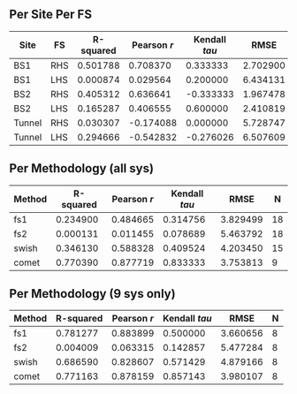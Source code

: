 ## Per Site Per FS
| Site | FS |  R-squared | Pearson *r* | Kendall *tau* | RMSE | N |
|------|----|------------|-------------|---------------|------|---|
|BS1| RHS |0.501788 | 0.708370 | 0.333333 | 2.702900| 6 |
| BS1 | LHS | 0.000874 | 0.029564 | 0.200000 | 6.434131 | 6 |
|BS2| RHS |0.405312 | 0.636641 | -0.333333 | 1.967478| 6 |
| BS2 | LHS | 0.165287 | 0.406555 | 0.600000 | 2.410819 | 6 |
|Tunnel| RHS |0.030307 | -0.174088 | 0.000000 | 5.728747| 6 |
| Tunnel | LHS | 0.294666 | -0.542832 | -0.276026 | 6.507609 | 6 |

## Per Methodology (all sys)
| Method | R-squared | Pearson *r* | Kendall *tau* | RMSE | N |
|--------|-----------|-------------|---------------|------|---|
| fs1 | 0.234900 | 0.484665 | 0.314756 | 3.829499 | 18 |
| fs2 | 0.000131 | 0.011455 | 0.078689 | 5.463792 | 18 |
| swish | 0.346130 | 0.588328 | 0.409524 | 4.203450 | 15 |
| comet | 0.770390 | 0.877719 | 0.833333 | 3.753813 | 9 |

## Per Methodology (9 sys only)
| Method | R-squared | Pearson *r* | Kendall *tau* | RMSE | N |
|--------|-----------|-------------|---------------|------|---|
| fs1 | 0.781277 | 0.883899 | 0.500000 | 3.660656 | 8 |
| fs2 | 0.004009 | 0.063315 | 0.142857 | 5.477284 | 8 |
| swish | 0.686590 | 0.828607 | 0.571429 | 4.879166 | 8 |
| comet | 0.771163 | 0.878159 | 0.857143 | 3.980107 | 8 |
